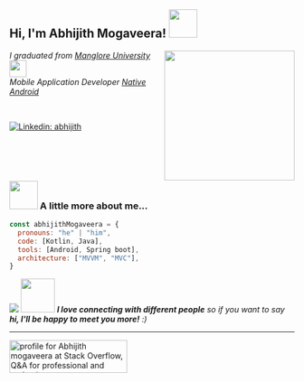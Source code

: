 <h2> Hi, I'm Abhijith Mogaveera! <img src="https://media.giphy.com/media/mGcNjsfWAjY5AEZNw6/giphy.gif" width="50"></h2>
<img align='right' src="https://media.giphy.com/media/uK3mEG7Yv6UhnGLNLt/giphy.gif" width="230">
<p><em>I graduated from <a href="https://mangaloreuniversity.ac.in/">Manglore University</a><img src="https://media.giphy.com/media/fYSnHlufseco8Fh93Z/giphy.gif" width="30"></br>Mobile Application Developer <a href="https://developer.android.com/">Native Android</a>
</em></p>
</br>

[![Linkedin: abhijith](https://img.shields.io/badge/-abhijith_mogaveera-blue?style=flat-square&logo=Linkedin&logoColor=white&link=https://www.linkedin.com/in/abhijith-mogaveera-822308199/)](https://www.linkedin.com/in/abhijith-mogaveera-822308199/)
</br>
</br>
        
</br></br>
### <img src="https://media.giphy.com/media/VgCDAzcKvsR6OM0uWg/giphy.gif" width="50"> A little more about me...  

```javascript
const abhijithMogaveera = {
  pronouns: "he" | "him",
  code: [Kotlin, Java],
  tools: [Android, Spring boot],
  architecture: ["MVVM", "MVC"],
}
```
<img src="https://developer.android.com/images/hero-assets/android-jetpack.svg">
<img src="https://media.giphy.com/media/LnQjpWaON8nhr21vNW/giphy.gif" width="60"> <em><b>I love connecting with different people</b> so if you want to say <b>hi, I'll be happy to meet you more!</b> :)</em>

---

<a href="https://stackoverflow.com/users/8370216/abhijith-mogaveera"><img src="https://stackoverflow.com/users/flair/8370216.png?theme=clean" width="208" height="58" alt="profile for Abhijith mogaveera at Stack Overflow, Q&amp;A for professional and enthusiast programmers" title="profile for Abhijith mogaveera at Stack Overflow, Q&amp;A for professional and enthusiast programmers"></a>
